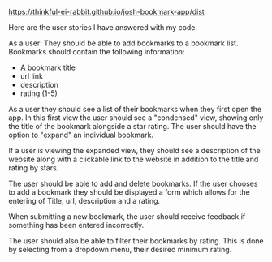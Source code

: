 https://thinkful-ei-rabbit.github.io/josh-bookmark-app/dist

Here are the user stories I have answered with my code.

As a user: They should be able to add bookmarks to a bookmark list. Bookmarks should contain the following information:

<ul>
<li>A bookmark title</li>
<li>url link</li>
<li>description</li>
<li>rating (1-5)</li>
</ul>

As a user they should see a list of their bookmarks when they first open the app. In this first view the user should see a "condensed" view, showing only the title of the bookmark alongside a star rating. The user should have the option to "expand" an individual bookmark.

If a user is viewing the expanded view, they should see a description of the website along with a clickable link to the website in addition to the title and rating by stars.

The user should be able to add and delete bookmarks. If the user chooses to add a bookmark they should be displayed a form which allows for the entering of Title, url, description and a rating.

When submitting a new bookmark, the user should receive feedback if something has been entered incorrectly.

The user should also be able to filter their bookmarks by rating. This is done by selecting from a dropdown menu, their desired minimum rating.
